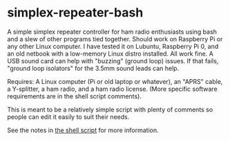 # simplex-repeater-bash
A simple simplex repeater controller for ham radio enthusiasts using bash and a slew of other programs tied together. Should work on Raspberry Pi or any other Linux computer. I have tested it on Lubuntu, Raspberry Pi 0, and an old netbook with a low-memory Linux distro installed. All work fine. A USB sound card can help with "buzzing" (ground loop) issues. If that fails, "ground loop isolators" for the 3.5mm sound leads can help.

Requires: A Linux computer (Pi or old laptop or whatever), an "APRS" cable, a Y-splitter, a ham radio, and a ham radio license. (More specific software requirements are in the shell script comments).

This is meant to be a relatively simple script with plenty of comments so people can edit it easily to suit their needs.

See the notes in [the shell script](https://github.com/howtophil/simplex-repeater-bash/blob/master/simplex.sh) for more information.
